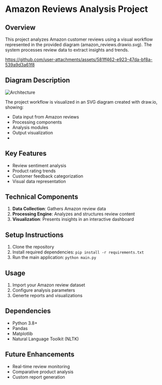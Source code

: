 # Amazon Reviews Analysis Project

## Overview
This project analyzes Amazon customer reviews using a visual workflow represented in the provided diagram (amazon_reviews.drawio.svg). The system processes review data to extract insights and trends.

https://github.com/user-attachments/assets/581ff462-e923-47da-bf8a-539a9d3a61f8

## Diagram Description

![Architecture](https://github.com/user-attachments/assets/5d573e29-5ba9-44be-a9bb-17487255dc83)

The project workflow is visualized in an SVG diagram created with draw.io, showing:
- Data input from Amazon reviews
- Processing components
- Analysis modules
- Output visualization
- 
## Key Features
- Review sentiment analysis
- Product rating trends
- Customer feedback categorization
- Visual data representation

## Technical Components
1. **Data Collection**: Gathers Amazon review data
2. **Processing Engine**: Analyzes and structures review content
3. **Visualization**: Presents insights in an interactive dashboard

## Setup Instructions
1. Clone the repository
2. Install required dependencies: `pip install -r requirements.txt`
3. Run the main application: `python main.py`

## Usage
1. Import your Amazon review dataset
2. Configure analysis parameters
3. Generte reports and visualizations

## Dependencies
- Python 3.8+
- Pandas
- Matplotlib
- Natural Language Toolkit (NLTK)

## Future Enhancements
- Real-time review monitoring
- Comparative product analysis
- Custom report generation

